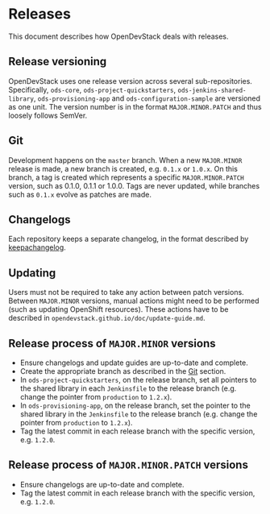 # Releases

This document describes how OpenDevStack deals with releases.

## Release versioning

OpenDevStack uses one release version across several sub-repositories.
Specifically, `ods-core`, `ods-project-quickstarters`,
`ods-jenkins-shared-library`, `ods-provisioning-app` and
`ods-configuration-sample` are versioned as one unit. The version number is in
the format `MAJOR.MINOR.PATCH` and thus loosely follows SemVer.

## Git

Development happens on the `master` branch. When a new `MAJOR.MINOR` release is
made, a new branch is created, e.g. `0.1.x` or `1.0.x`. On this branch, a tag is
created which represents a specific `MAJOR.MINOR.PATCH` version, such as 0.1.0,
0.1.1 or 1.0.0. Tags are never updated, while branches such as `0.1.x` evolve as
patches are made.

## Changelogs

Each repository keeps a separate changelog, in the format described by
[keepachangelog](https://keepachangelog.com/en/1.0.0/).

## Updating

Users must not be required to take any action between patch versions. Between
`MAJOR.MINOR` versions, manual actions might need to be performed (such as
updating OpenShift resources). These actions have to be described in
`opendevstack.github.io/doc/update-guide.md`.

## Release process of `MAJOR.MINOR` versions

* Ensure changelogs and update guides are up-to-date and complete.
* Create the appropriate branch as described in the [Git](#git) section.
* In `ods-project-quickstarters`, on the release branch, set all pointers to the
  shared library in each `Jenkinsfile` to the release branch (e.g. change the
  pointer from `production` to `1.2.x`).
* In `ods-provisioning-app`, on the release branch, set the pointer to the
  shared library in the `Jenkinsfile` to the release branch (e.g. change the
  pointer from `production` to `1.2.x`).
* Tag the latest commit in each release branch with the specific version, e.g.
  `1.2.0`.

## Release process of `MAJOR.MINOR.PATCH` versions

* Ensure changelogs are up-to-date and complete.
* Tag the latest commit in each release branch with the specific version, e.g.
  `1.2.0`.
